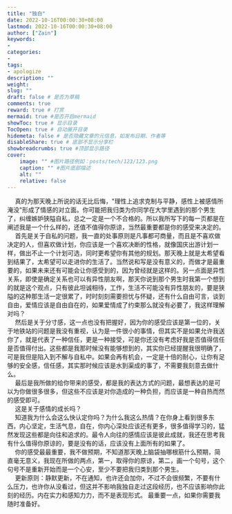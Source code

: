```yaml
---
title: "独白"
date: 2022-10-16T00:00:30+08:00
lastmod: 2022-10-16T00:00:30+08:00
author: ["Zain"]
keywords: 
- 
categories: 
- 
tags: 
- apologize
description: ""
weight:
slug: ""
draft: false # 是否为草稿
comments: true
reward: true # 打赏
mermaid: true #是否开启mermaid
showToc: true # 显示目录
TocOpen: true # 自动展开目录
hidemeta: false # 是否隐藏文章的元信息，如发布日期、作者等
disableShare: true # 底部不显示分享栏
showbreadcrumbs: true #顶部显示路径
cover:
    image: "" #图片路径例如：posts/tech/123/123.png
    caption: "" #图片底部描述
    alt: ""
    relative: false
---
```


&ensp;&ensp; 真的为那天晚上所说的话无比后悔，"理性上追求克制与平静，感性上被感情所淹没"形成了情感的对立面。你可能把我归类为你同学在大学里遇到的那个男生了，纠缠嫉妒狭隘自私，总之一定是一个不合格的。所以我所写下的每一页都是在阐述我是一个什么样的，还值不值得你原谅，当然最重要都是你的感受来决定的。
<br>
&ensp;&ensp; 首先是关于自私的问题，我一直的处事原则是凡事都可商量，而且是不喜欢做决定的人，但喜欢做计划，你应该是一个喜欢决断的性格，就像国庆出游计划一样，做出不止一个计划可选，同时更希望你有其他的规划。那天晚上就是太希望看到结果了，太希望可以走进你的生活了。当然说和写是没有意义的，而做才是最重要的，如果未来还有可能会让你感受到的，因为曾经就是这样的。另一点面是异性关系，即使是确定关系也可以有异性朋友啊，那天你说到那个男生时我第一个想到的就是这个观点，只有彼此坦诚相待，工作，生活不可能没有异性朋友的，要是狭隘的这种那生活一定很累了，时时刻刻需要担忧与怀疑，还有什么自由可言，谈到自由，爱情应该是自由自在的，如果爱情成了约束那么就没有必要了，我这样理解对吗？
<br>
&ensp;&ensp; 然后是关于分寸感，这一点也没有把握好，因为你的感受应该是第一位的，关于地铁站的问题是我没有重视，认为是一件很小的事情，但其实不是如果允许我送你了，就是代表了一种信任，更是一种接受，可是你还没有考虑好我是否值得信任是否值得付出。这些都是我那时候没有能够想到的，其实你已经提醒我很明确了，可是我但是陷入到不解与自私中。如果会再有机会，一定是十倍的耐心，让你有足够的安全感，信任感，其实那时候应该是水到渠成的事了，不需要我刻意去做什么。
<br>
&ensp;&ensp; 最后是我所做的给你带来的感受，都是我的表达方式的问题，最想表达的是可以为你做很多很多，但这些不应该是对你造成的一种负担，而应该是一种自热而然的感受即可。
<br>
&ensp;&ensp; 这是关于感情的成长吗？
<br>
&ensp;&ensp; 知道我为什么会这么快认定你吗？为什么我这么热情？在你身上看到很多东西，内心坚定，生活气息，自在，你内心深处应该还有更多，很多值得学习的，猛然发现这些都是向往和追求的。最令人向往的感情应该是彼此成就，我还在思考我有什么值得你原谅的，要是没有的话，应该没有上面所有的如果了。
<br>
&ensp;&ensp; 你的感受最最重要，我不做预期，不知道那天晚上脑袋抽哪根筋什么预期，简直毫无意义，我现在所做的两点，第一，取得你的原谅，第二，画一个句号，这个句号不是重新开始而是一个心安，至少不要把我归类到那个男生。
<br>
&ensp;&ensp; 更新原则：静默更新，不在通知，也许还会加你，不过不会很频繁，不要有什么压力，也许你从没看过，但这并不影响我独自走过这段经历，也不应该影响你此刻的经历。内在实力和感知力力，而不是表现形式。
最重要一点，如果你需要我随时准备好。
<br>